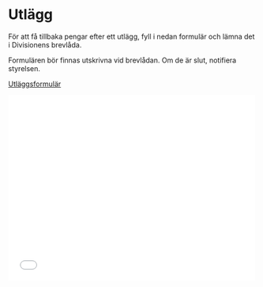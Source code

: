 # Utlägg

För att få tillbaka pengar efter ett utlägg, fyll i nedan formulär och lämna det i Divisionens brevlåda. 

Formulären bör finnas utskrivna vid brevlådan. Om de är slut, notifiera styrelsen.

[Utläggsformulär](./dvd-expensesform.pdf)

<embed src="./dvd-expensesform.pdf" width="500" height="375" 
 type="application/pdf">

<object class="pdf" 
            data=
"./dvd-expensesform.pdf"
            width="800"
            height="500">
</object>